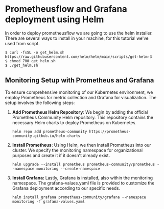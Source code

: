 # Prometheusflow and Grafana deployment using Helm


In order to deploy prometheusflow we are going to use the helm installer. There are several ways to install in your machine, for this tutorial we've used from script.

```console
$ curl -fsSL -o get_helm.sh https://raw.githubusercontent.com/helm/helm/main/scripts/get-helm-3
$ chmod 700 get_helm.sh
$ ./get_helm.sh

```


## Monitoring Setup with Prometheus and Grafana

To ensure comprehensive monitoring of our Kubernetes environment, we employ Prometheus for metric collection and Grafana for visualization. The setup involves the following steps:

1. **Add Prometheus Helm Repository**: 
   We begin by adding the official Prometheus Community Helm repository. This repository contains the necessary Helm charts to deploy Prometheus on Kubernetes.
   ```shell
   helm repo add prometheus-community https://prometheus-community.github.io/helm-charts

2. **Install Prometheus:**
    Using Helm, we then install Prometheus into our cluster. We specify the monitoring namespace for organizational purposes and create it if it doesn't already exist.
    
    ```shell
    helm upgrade --install prometheus prometheus-community/prometheus --namespace monitoring --create-namespace

3. **Install Grafana:**
    Lastly, Grafana is installed, also within the monitoring namespace. The grafana-values.yaml file is provided to customize the Grafana deployment according to our specific needs.
    ```shell
    helm install grafana prometheus-community/grafana --namespace monitoring -f grafana-values.yaml
